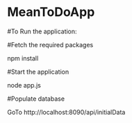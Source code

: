 # MeanToDoApp
#To Run the application:

#Fetch the required packages

npm install

#Start the application

node app.js

#Populate database

GoTo http://localhost:8090/api/initialData
